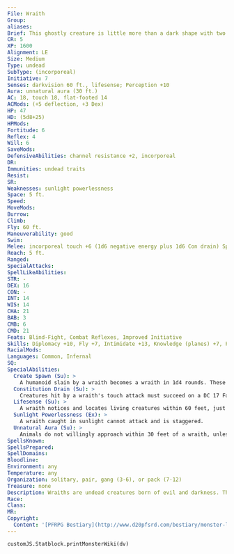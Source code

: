 ```yaml
---
File: Wraith
Group: 
aliases: 
Brief: This ghostly creature is little more than a dark shape with two flickering pinpoints of light where its eyes should be.
CR: 5
XP: 1600
Alignment: LE
Size: Medium
Type: undead
SubType: (incorporeal)
Initiative: 7
Senses: darkvision 60 ft., lifesense; Perception +10
Aura: unnatural aura (30 ft.)
AC: 18, touch 18, flat-footed 14
ACMods: (+5 deflection, +3 Dex)
HP: 47
HD: (5d8+25)
HPMods: 
Fortitude: 6
Reflex: 4
Will: 6
SaveMods: 
DefensiveAbilities: channel resistance +2, incorporeal
DR: 
Immunities: undead traits
Resist: 
SR: 
Weaknesses: sunlight powerlessness
Space: 5 ft.
Speed: 
MoveMods: 
Burrow: 
Climb: 
Fly: 60 ft.
Maneuverability: good
Swim: 
Melee: incorporeal touch +6 (1d6 negative energy plus 1d6 Con drain) Special Attack create spawn
Reach: 5 ft.
Ranged: 
SpecialAttacks: 
SpellLikeAbilities: 
STR: -
DEX: 16
CON: -
INT: 14
WIS: 14
CHA: 21
BAB: 3
CMB: 6
CMD: 21
Feats: Blind-Fight, Combat Reflexes, Improved Initiative
Skills: Diplomacy +10, Fly +7, Intimidate +13, Knowledge (planes) +7, Perception +10, Sense Motive +10, Stealth +11
RacialMods: 
Languages: Common, Infernal
SQ: 
SpecialAbilities:
  Create Spawn (Su): >
    A humanoid slain by a wraith becomes a wraith in 1d4 rounds. These spawn are less powerful than typical wraiths, and suffer a -2 penalty on all d20 rolls and checks, receive -2 hp per HD, and only drain 1d2 points of Constitution on a touch. Spawn are under the command of the wraith that created them until its death, at which point they lose their spawn penalties and become free-willed wraiths. They do not possess any of the abilities they had in life.
  Constitution Drain (Su): >
    Creatures hit by a wraith's touch attack must succeed on a DC 17 Fortitude save or take 1d6 points of Constitution drain. On each successful attack, the wraith gains 5 temporary hit points. The save DC is Charisma-based.
  Lifesense (Su): >
    A wraith notices and locates living creatures within 60 feet, just as if it possessed the blindsight ability.
  Sunlight Powerlessness (Ex): >
    A wraith caught in sunlight cannot attack and is staggered.
  Unnatural Aura (Su): >
    Animals do not willingly approach within 30 feet of a wraith, unless a master makes a DC 25 Handle Animal, Ride, or wild empathy check.
SpellsKnown: 
SpellsPrepared: 
SpellDomains: 
Bloodline: 
Environment: any
Temperature: any
Organization: solitary, pair, gang (3-6), or pack (7-12)
Treasure: none
Description: Wraiths are undead creatures born of evil and darkness. They hate light and living things, as they have lost much of their connection to their former lives. Dread Wraith A wraith that exists for long enough and feeds on enough life force undergoes an unholy transformation, becoming a creature known as a dread wraith. This causes the wraith to increase in size and strength, and to inf lict 2d6 points of negative energy damage and 1d8 Constitution drain with its incorporeal touch. You can create a dread wraith by applying the giant and advanced simple templates, or you can increase the basic wraith to a Large 16 HD undead.
Race: 
Class: 
MR: 
Copyright:
  Content: '[PFRPG Bestiary](http://www.d20pfsrd.com/bestiary/monster-listings/undead/wraith)'
---
```

```dataviewjs
customJS.Statblock.printMonsterWiki(dv)
```

